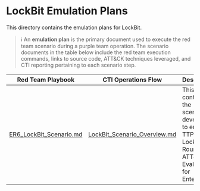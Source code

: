 # LockBit Emulation Plans

 This directory contains the emulation plans for LockBit.

 > :information_source: An **emulation plan** is the primary document used to
 > execute the red team scenario during a purple team operation.
 The scenario documents in the table below include the red team execution
 commands, links to source code, ATT&CK techniques leveraged, and CTI reporting
 pertaining to each scenario step.

 | Red Team Playbook | CTI Operations Flow | Description |
 | ----------------- | ------------------- | ----------- |
 | [ER6_LockBit_Scenario.md](./ER6_LockBit_Scenario.md) | [LockBit_Scenario_Overview.md](../CTI_Emulation_Resources/LockBit_Scenario_Overview.md) | This contains the scenario developed to emulate TTPs of LockBit in Round 6 of ATT&CK Evaluations for Enterprise |
